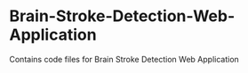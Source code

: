 # Brain-Stroke-Detection-Web-Application
Contains code files for Brain Stroke Detection Web Application
